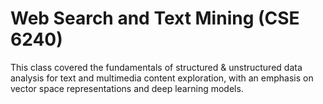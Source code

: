 # Web Search and Text Mining (CSE 6240)

This class covered the fundamentals of structured & unstructured data analysis for text and multimedia content exploration, with an emphasis on vector space representations and deep learning models. 
